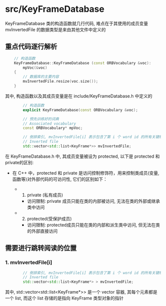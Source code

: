 # src/KeyFrameDatabase

KeyFrameDatabase 类的构造函数就几行代码, 难点在于其使用的成员变量 mvInvertedFile 的数据类型是来由其他文件中定义的


## 重点代码逐行解析

```c++
    // 构造函数
    KeyFrameDatabase::KeyFrameDatabase (const ORBVocabulary &voc):
        mpVoc(&voc)
    {
        // 数据库的主要内容
        mvInvertedFile.resize(voc.size());
    }
```

其中, 构造函数以及其成员变量是在 include/KeyFrameDatabase.h 中定义的

```c++
        // 构造函数
        explicit KeyFrameDatabase(const ORBVocabulary &voc);
```

```c++
        // 预先训练好的词典
        // Associated vocabulary
        const ORBVocabulary* mpVoc;

        // 倒排索引, mvInvertedFile[i] 表示包含了第 i 个 word id 的所有关键帧
        // Inverted file
        std::vector<std::list<KeyFrame*>> mvInvertedFile;
```

在 KeyFrameDatabase.h 中, 其成员变量被设为 protected, 以下是 protected 和 private的区别:

* 在 C++ 中，protected 和 private 是访问控制修饰符，用来控制类成员(变量, 函数等)对外部代码的可访问性, 它们的区别如下：

    * 1. private (私有成员)
        * 访问限制: private 成员只能在类的内部被访问, 无法在类的外部或继承类中访问
    * 2. protected(受保护成员)
        * 访问限制: protected成员只能在类的内部和派生类中访问, 但无法在类的外部直接访问


## 需要进行跳转阅读的位置

### 1. mvInvertedFile[i]

```c++
        // 倒排索引, mvInvertedFile[i] 表示包含了第 i 个 word id 的所有关键帧
        // Inverted file
        std::vector<std::list<KeyFrame*> > mvInvertedFile;
```

其中, std::vector<std::list<KeyFrame*>> 是一个 vector 容器, 其每个元素都是一个 list, 而这个 list 存储的是指向 KeyFrame 类型对象的指针
